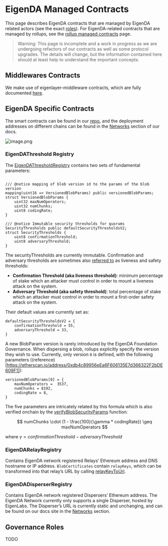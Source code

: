 # EigenDA Managed Contracts

This page describes EigenDA contracts that are managed by EigenDA related actors (see the exact [roles](#governance-roles)). For EigenDA-related contracts that are managed by rollups, see the [rollup managed contracts](../integration/spec/4-contracts.md) page.

> Warning: This page is incomplete and a work in progress as we are undergoing refactors of our contracts as well as some protocol upgrades. The details will change, but the information contained here should at least help to understand the important concepts.

## Middlewares Contracts

We make use of eigenlayer-middleware contracts, which are fully documented [here](https://github.com/Layr-Labs/eigenlayer-middleware/tree/dev/docs).

## EigenDA Specific Contracts

<!-- Section copied over from https://www.notion.so/eigen-labs/EigenDA-V2-Integration-Spec-12d13c11c3e0800e8968f31ef2c6a2b3?pvs=4#18513c11c3e08058a034ddc9523a3197 -->
<!-- TODO: arch to review and update -->

The smart contracts can be found in our [repo](https://github.com/Layr-Labs/eigenda/tree/master/contracts/src/core), and the deployment addresses on different chains can be found in the [Networks](https://docs.eigenda.xyz/networks/mainnet#contract-addresses) section of our docs.

![image.png](../../assets/integration/contracts-eigenda.png)

### EigenDAThreshold Registry

The [EigenDAThresholdRegistry](https://github.com/Layr-Labs/eigenda/blob/c4567f90e835678fae4749f184857dea10ff330c/contracts/src/core/EigenDAThresholdRegistryStorage.sol#L22) contains two sets of fundamental parameters:

```solidity

/// @notice mapping of blob version id to the params of the blob version
mapping(uint16 => VersionedBlobParams) public versionedBlobParams;
struct VersionedBlobParams {
    uint32 maxNumOperators;
    uint32 numChunks;
    uint8 codingRate;
}

/// @notice Immutable security thresholds for quorums
SecurityThresholds public defaultSecurityThresholdsV2;
struct SecurityThresholds {
    uint8 confirmationThreshold;
    uint8 adversaryThreshold;
}
```

The securityThresholds are currently immutable. Confirmation and adversary thresholds are sometimes also [referred to](https://docs.eigenda.xyz/overview#optimal-da-sharding) as liveness and safety thresholds:

- **Confirmation Threshold (aka liveness threshold)**: minimum percentage of stake which an attacker must control in order to mount a liveness attack on the system.
- **Adversary Threshold (aka safety threshold)**: total percentage of stake which an attacker must control in order to mount a first-order safety attack on the system.

Their default values are currently set as:

```solidity
defaultSecurityThresholdsV2 = {
    confirmationThreshold = 55,
    adversaryThreshold = 33,
}
```
A new BlobParam version is rarely introduced by the EigenDA Foundation Governance. When dispersing a blob, rollups explicitly specify the version they wish to use. Currently, only version `0` is defined, with the following parameters ((reference)[https://etherscan.io/address/0xdb4c89956eEa6F606135E7d366322F2bDE609F1]):

```solidity
versionedBlobParams[0] = {
    maxNumOperators =  3537,
    numChunks = 8192,
    codingRate = 8,
}
```

The five parameters are intricately related by this formula which is also verified onchain by the [verifyBlobSecurityParams](https://github.com/Layr-Labs/eigenda/blob/77d4442aa1b37bdc275173a6b27d917cc161474c/contracts/src/libraries/EigenDABlobVerificationUtils.sol#L386) function: 

$$
numChunks \cdot (1 - \frac{100}{\gamma * codingRate}) \geq maxNumOperators
$$

where $\gamma = confirmationThreshold - adversaryThreshold$

### EigenDARelayRegistry

Contains EigenDA network registered Relays’ Ethereum address and DNS hostname or IP address. `BlobCertificates` contain `relayKeys`, which can be transformed into that relay’s URL by calling [relayKeyToUrl](https://github.com/Layr-Labs/eigenda/blob/77d4442aa1b37bdc275173a6b27d917cc161474c/contracts/src/core/EigenDARelayRegistry.sol#L35).

### EigenDADisperserRegistry

Contains EigenDA network registered Dispersers’ Ethereum address. The EigenDA Network currently only supports a single Disperser, hosted by EigenLabs. The Disperser’s URL is currently static and unchanging, and can be found on our docs site in the [Networks](https://docs.eigenda.xyz/networks/mainnet) section.

## Governance Roles

<!-- TODO: import from https://www.notion.so/eigen-labs/EigenDA-V2-Governance-17513c11c3e0806999cfe5e8b9bf7e6a -->
<!-- Do we want to make public everything in that doc?? -->

TODO